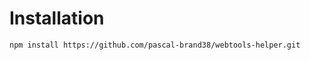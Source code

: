 # Installation

```bash
npm install https://github.com/pascal-brand38/webtools-helper.git
```

<br>

